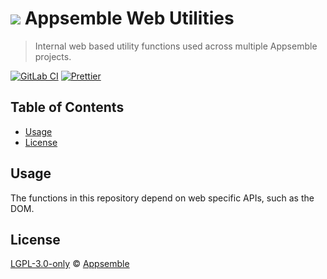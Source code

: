 # ![](https://gitlab.com/appsemble/appsemble/-/raw/0.34.9/config/assets/logo.svg) Appsemble Web Utilities

> Internal web based utility functions used across multiple Appsemble projects.

[![GitLab CI](https://gitlab.com/appsemble/appsemble/badges/0.34.9/pipeline.svg)](https://gitlab.com/appsemble/appsemble/-/releases/0.34.9)
[![Prettier](https://img.shields.io/badge/code_style-prettier-ff69b4.svg)](https://prettier.io)

## Table of Contents

- [Usage](#usage)
- [License](#license)

## Usage

The functions in this repository depend on web specific APIs, such as the DOM.

## License

[LGPL-3.0-only](https://gitlab.com/appsemble/appsemble/-/blob/0.34.9/LICENSE.md) ©
[Appsemble](https://appsemble.com)
